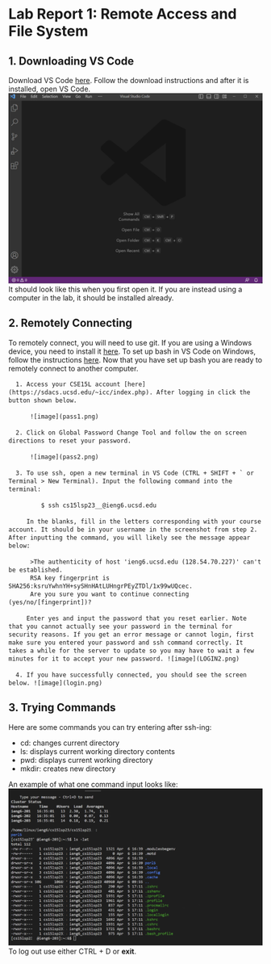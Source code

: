 # Lab Report 1: Remote Access and File System
## 1. Downloading VS Code 
      
   Download VS Code [here](https://code.visualstudio.com/download). Follow the download instructions and after it is installed, open VS Code. 
   ![image](VSCode.png) It should look like this when you first open it. If you are instead using a computer in the lab, it should be installed already. 

## 2. Remotely Connecting 
    
To remotely connect, you will need to use git. If you are using a Windows device, you need to install it [here](https://gitforwindows.org/). To set up bash in VS Code on Windows, follow the instructions [here](https://stackoverflow.com/questions/42606837/how-do-i-use-bash-on-windows-from-the-visual-studio-code-integrated-terminal/50527994#50527994). Now that you have set up bash you are ready to remotely connect to another computer.
    
      1. Access your CSE15L account [here](https://sdacs.ucsd.edu/~icc/index.php). After logging in click the button shown below. 

          ![image](pass1.png)

      2. Click on Global Password Change Tool and follow the on screen directions to reset your password. 

          ![image](pass2.png)

      3. To use ssh, open a new terminal in VS Code (CTRL + SHIFT + ` or Terminal > New Terminal). Input the following command into the terminal:

             $ ssh cs15lsp23__@ieng6.ucsd.edu

         In the blanks, fill in the letters corresponding with your course account. It should be in your username in the screenshot from step 2. After inputting the command, you will likely see the message appear below:

          >The authenticity of host 'ieng6.ucsd.edu (128.54.70.227)' can't be established.
          RSA key fingerprint is SHA256:ksruYwhnYH+sySHnHAtLUHngrPEyZTDl/1x99wUQcec.
          Are you sure you want to continue connecting (yes/no/[fingerprint])? 

         Enter yes and input the password that you reset earlier. Note that you cannot actually see your password in the terminal for security reasons. If you get an error message or cannot login, first make sure you entered your password and ssh command correctly. It takes a while for the server to update so you may have to wait a few minutes for it to accept your new password. ![image](LOGIN2.png)

      4. If you have successfully connected, you should see the screen below. ![image](login.png) 

## 3. Trying Commands
    
Here are some commands you can try entering after ssh-ing: 
- cd: changes current directory 
- ls: displays current working directory contents
- pwd: displays current working directory
- mkdir: creates new directory      
        
An example of what one command input looks like: ![image](commands.png)
     To log out use either CTRL + D or **exit**.


